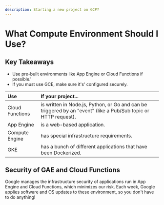```yaml
---
description: Starting a new project on GCP?
---
```


# What Compute Environment Should I Use?

## Key Takeaways

* Use pre-built environments like App Engine or Cloud Functions if possible.'
* If you must use GCE, make sure it's' configured securely.

| **Use** | **If your project...** |
| :--- | :--- |
| Cloud Functions | is written in Node.js, Python, or Go and can be triggered by an "event" \(like a Pub/Sub topic or HTTP request\). |
| App Engine | is a web-based application. |
| Compute Engine | has special infrastructure requirements.  |
| GKE | has a bunch of different applications that have been Dockerized. |

## Security of GAE and Cloud Functions

Google manages the infrastructure security of applications run in App Engine and Cloud Functions, which minimizes our risk. Each week, Google applies software and OS updates to these environment, so you don't have to do anything!


